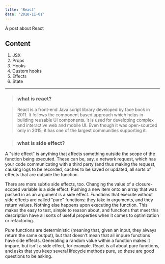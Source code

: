 ```yaml
---
title: 'React'
date: '2018-11-01'
---
```


A post about React

## Content

1. JSX
2. Props
3. Hooks
4. Custom hooks
5. Effects
6. State

---

> ### what is react?

> React is a front-end Java script library developed by face book in 2011.
> It follows the component based approach which helps in building reusable UI components.
> It is used for developing complex and interactive web and mobile UI.
> Even though it was open-sourced only in 2015, it has one of the largest communities supporting it.

> ### what is side effect?

A "side effect" is anything that affects something outside the scope of the function being executed. These can be, say, a network request, which has your code communicating with a third party (and thus making the request, causing logs to be recorded, caches to be saved or updated, all sorts of effects that are outside the function.

There are more subtle side effects, too. Changing the value of a closure-scoped variable is a side effect. Pushing a new item onto an array that was passed in as an argument is a side effect. Functions that execute without side effects are called "pure" functions: they take in arguments, and they return values. Nothing else happens upon executing the function. This makes the easy to test, simple to reason about, and functions that meet this description have all sorts of useful properties when it comes to optimization or refactoring.

Pure functions are deterministic (meaning that, given an input, they always return the same output), but that doesn't mean that all impure functions have side effects. Generating a random value within a function makes it impure, but isn't a side effect, for example. React is all about pure functions, and asks that you keep several lifecycle methods pure, so these are good questions to be asking.
